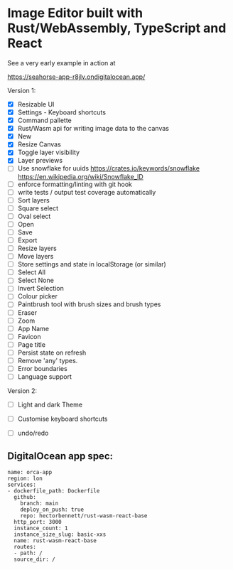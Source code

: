 # Image Editor built with Rust/WebAssembly, TypeScript and React

See a very early example in action at

https://seahorse-app-r8jlv.ondigitalocean.app/


Version 1:
 - [x] Resizable UI
 - [x] Settings - Keyboard shortcuts
 - [x] Command pallette
 - [x] Rust/Wasm api for writing image data to the canvas
 - [x] New
 - [x] Resize Canvas
 - [x] Toggle layer visibility
 - [x] Layer previews
 - [ ] Use snowflake for uuids https://crates.io/keywords/snowflake https://en.wikipedia.org/wiki/Snowflake_ID
 - [ ] enforce formatting/linting with git hook
 - [ ] write tests / output test coverage automatically
 - [ ] Sort layers
 - [ ] Square select
 - [ ] Oval select
 - [ ] Open
 - [ ] Save
 - [ ] Export
 - [ ] Resize layers
 - [ ] Move layers
 - [ ] Store settings and state in localStorage (or similar)
 - [ ] Select All
 - [ ] Select None
 - [ ] Invert Selection
 - [ ] Colour picker
 - [ ] Paintbrush tool with brush sizes and brush types
 - [ ] Eraser
 - [ ] Zoom
 - [ ] App Name
 - [ ] Favicon
 - [ ] Page title
 - [ ] Persist state on refresh
 - [ ] Remove 'any' types.
 - [ ] Error boundaries
 - [ ] Language support

Version 2:
 - [ ] Light and dark Theme
 - [ ] Customise keyboard shortcuts
 - [ ] undo/redo


## DigitalOcean app spec:
```
name: orca-app
region: lon
services:
- dockerfile_path: Dockerfile
  github:
    branch: main
    deploy_on_push: true
    repo: hectorbennett/rust-wasm-react-base
  http_port: 3000
  instance_count: 1
  instance_size_slug: basic-xxs
  name: rust-wasm-react-base
  routes:
  - path: /
  source_dir: /

```
